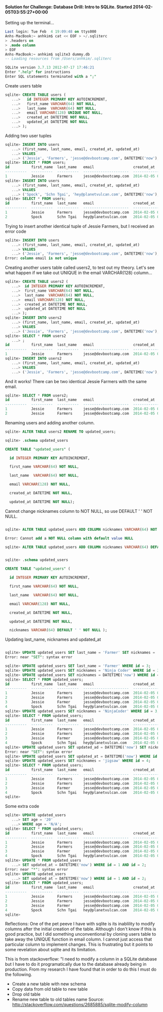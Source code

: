 #### Solution for Challenge: Database Drill: Intro to SQLite. Started 2014-02-05T03:55:27+00:00

Setting up the terminal...
```sql
Last login: Tue Feb  4 19:09:48 on ttys000
Anhs-MacBook:~ anhkim$ cat << EOF > ~/.sqliterc
> .headers on
> .mode column
> EOF
Anhs-MacBook:~ anhkim$ sqlite3 dummy.db
-- Loading resources from /Users/anhkim/.sqliterc

SQLite version 3.7.13 2012-07-17 17:46:21
Enter ".help" for instructions
Enter SQL statements terminated with a ";"

```
Create users table
``` sql
sqlite> CREATE TABLE users (
   ...>   id INTEGER PRIMARY KEY AUTOINCREMENT,
   ...>   first_name VARCHAR(64) NOT NULL,
   ...>   last_name  VARCHAR(64) NOT NULL,
   ...>   email VARCHAR(128) UNIQUE NOT NULL,
   ...>   created_at DATETIME NOT NULL,
   ...>   updated_at DATETIME NOT NULL
   ...> );
```
Adding two user tuples
``` sql
sqlite> INSERT INTO users
   ...> (first_name, last_name, email, created_at, updated_at)
   ...> VALUES
   ...> ('Jessie', 'Farmers', 'jesse@devbootcamp.com', DATETIME('now'), DATETIME('now'));
sqlite> SELECT * FROM users;
id          first_name  last_name   email                  created_at           updated_at
----------  ----------  ----------  ---------------------  -------------------  -------------------
1           Jessie      Farmers     jesse@devbootcamp.com  2014-02-05 03:11:19  2014-02-05 03:11:19
sqlite> INSERT INTO users
   ...> (first_name, last_name, email, created_at, updated_at)
   ...> VALUES
   ...> ('Spock', 'Schn Tgai', 'hey@planetvulcan.com', DATETIME('now'), DATETIME('now'));
sqlite> SELECT * FROM users;
id          first_name  last_name   email                  created_at           updated_at
----------  ----------  ----------  ---------------------  -------------------  -------------------
1           Jessie      Farmers     jesse@devbootcamp.com  2014-02-05 03:11:19  2014-02-05 03:11:19
2           Spock       Schn Tgai   hey@planetvulcan.com   2014-02-05 03:12:43  2014-02-05 03:12:43

```
Trying to insert another identical tuple of Jessie Farmers, but I received an error code

``` sql
sqlite> INSERT INTO users
   ...> (first_name, last_name, email, created_at, updated_at)
   ...> VALUES
   ...> ('Jessie', 'Farmers', 'jesse@devbootcamp.com', DATETIME('now'), DATETIME('now'));
Error: column email is not unique
```

Creating another users table called users2, to test out my theory.
Let's see what happen if we take out UNIQUE in the email VARCHAR(128) column...

``` sql
sqlite> CREATE TABLE users2 (
   ...>  id INTEGER PRIMARY KEY AUTOINCREMENT,
   ...>  first_name VARCHAR(64) NOT NULL,
   ...>  last_name  VARCHAR(64) NOT NULL,
   ...>  email VARCHAR(128) NOT NULL,
   ...>  created_at DATETIME NOT NULL,
   ...>  updated_at DATETIME NOT NULL
   ...> );
sqlite> INSERT INTO users2
   ...> (first_name, last_name, email, created_at, updated_at)
   ...> VALUES
   ...> ('Jessie', 'Farmers', 'jesse@devbootcamp.com', DATETIME('now'), DATETIME('now'));
sqlite> SELECT * FROM users2
   ...> ;
id          first_name  last_name   email                  created_at           updated_at
----------  ----------  ----------  ---------------------  -------------------  -------------------
1           Jessie      Farmers     jesse@devbootcamp.com  2014-02-05 03:17:15  2014-02-05 03:17:15
sqlite> INSERT INTO users2
   ...> (first_name, last_name, email, created_at, updated_at)
   ...> VALUES
   ...> ('Jessie', 'Farmers', 'jesse@devbootcamp.com', DATETIME('now'), DATETIME('now'));

```
And it works!  There can be two identical Jessie Farmers with the same email.

``` sql
sqlite> SELECT * FROM users2;
id          first_name  last_name   email                  created_at           updated_at
----------  ----------  ----------  ---------------------  -------------------  -------------------
1           Jessie      Farmers     jesse@devbootcamp.com  2014-02-05 03:17:15  2014-02-05 03:17:15
2           Jessie      Farmers     jesse@devbootcamp.com  2014-02-05 03:17:38  2014-02-05 03:17:38

```

Renaming users and adding another column.

``` sql
sqlite> ALTER TABLE users2 RENAME TO updated_users;

sqlite> .schema updated_users

CREATE TABLE "updated_users" (

  id INTEGER PRIMARY KEY AUTOINCREMENT,

  first_name VARCHAR(64) NOT NULL,

  last_name  VARCHAR(64) NOT NULL,

  email VARCHAR(128) NOT NULL,

  created_at DATETIME NOT NULL,

  updated_at DATETIME NOT NULL);

```

Cannot change nicknames column to NOT NULL,
so use DEFAULT ' ' NOT NULL.

``` sql

sqlite> ALTER TABLE updated_users ADD COLUMN nicknames VARCHAR(64) NOT NULL;

Error: Cannot add a NOT NULL column with default value NULL

sqlite> ALTER TABLE updated_users ADD COLUMN nicknames VARCHAR(64) DEFAULT ' ' NOT NULL;


sqlite> .schema updated_users

CREATE TABLE "updated_users" (

  id INTEGER PRIMARY KEY AUTOINCREMENT,

  first_name VARCHAR(64) NOT NULL,

  last_name  VARCHAR(64) NOT NULL,

  email VARCHAR(128) NOT NULL,

  created_at DATETIME NOT NULL,

  updated_at DATETIME NOT NULL,

  nicknames VARCHAR(64) DEFAULT ' ' NOT NULL );

```

Updating last_name, nicknames and updated_at

``` sql

sqlite> UPDATE updated_users SET last_name = 'Farmer' SET nicknames = 'Ninja Coder' SET updated_at = DATETIME('now') WHERE id=3;
Error: near "SET": syntax error

sqlite> UPDATE updated_users SET last_name = 'Farmer' WHERE id = 3;
sqlite> UPDATE updated_users SET nicknames = 'Ninja Coder' WHERE id = 3;
sqlite> UPDATE updated_users SET nicknames = DATETIME('now') WHERE id = 3;
sqlite> SELECT * FROM updated_users;
id          first_name  last_name   email                  created_at           updated_at           nicknames
----------  ----------  ----------  ---------------------  -------------------  -------------------  ----------
1           Jessie      Farmers     jesse@devbootcamp.com  2014-02-05 03:17:15  2014-02-05 03:17:15
2           Jessie      Farmers     jesse@devbootcamp.com  2014-02-05 03:17:38  2014-02-05 03:17:38
3           Jessie      Farmer      jesse@devbootcamp.com  2014-02-05 03:29:04  2014-02-05 03:29:04  2014-02-05
4           Spock       Schn Tgai   hey@planetvulcan.com   2014-02-05 03:30:19  2014-02-05 03:30:19  pointy ear
sqlite> UPDATE updated_users SET nicknames = 'NinjaCoder' WHERE id = 3;
sqlite> SELECT * FROM updated_users;
id          first_name  last_name   email                  created_at           updated_at           nicknames
----------  ----------  ----------  ---------------------  -------------------  -------------------  ----------
1           Jessie      Farmers     jesse@devbootcamp.com  2014-02-05 03:17:15  2014-02-05 03:17:15
2           Jessie      Farmers     jesse@devbootcamp.com  2014-02-05 03:17:38  2014-02-05 03:17:38
3           Jessie      Farmer      jesse@devbootcamp.com  2014-02-05 03:29:04  2014-02-05 03:29:04  NinjaCoder
4           Spock       Schn Tgai   hey@planetvulcan.com   2014-02-05 03:30:19  2014-02-05 03:30:19  pointy ear
sqlite> UPDATE updated_users SET updated_ad = DATETIME('now') SET nicknames = 'jigsaw' WHERE id = 4;
Error: near "SET": syntax error
sqlite> UPDATE updated_users SET updated_at = DATETIME('now') WHERE id =4;
sqlite> UPDATE updated_users SET nicknames = 'jigsaw' WHERE id = 4;
sqlite> SELECT * FROM updated_users;
id          first_name  last_name   email                  created_at           updated_at           nicknames
----------  ----------  ----------  ---------------------  -------------------  -------------------  ----------
1           Jessie      Farmers     jesse@devbootcamp.com  2014-02-05 03:17:15  2014-02-05 03:17:15
2           Jessie      Farmers     jesse@devbootcamp.com  2014-02-05 03:17:38  2014-02-05 03:17:38
3           Jessie      Farmer      jesse@devbootcamp.com  2014-02-05 03:29:04  2014-02-05 03:29:04  NinjaCoder
4           Spock       Schn Tgai   hey@planetvulcan.com   2014-02-05 03:30:19  2014-02-05 03:52:31  jigsaw
sqlite>

```
Some extra code
```sql
sqlite> UPDATE updated_users
   ...> SET age = '20'
   ...> WHERE age = 'N/A';
sqlite> SELECT * FROM updated_users;
id          first_name  last_name   email                  created_at           updated_at           nicknames   age
----------  ----------  ----------  ---------------------  -------------------  -------------------  ----------  ----------
1           Jessie      Farmers     jesse@devbootcamp.com  2014-02-05 03:17:15  2014-02-05 03:17:15              20
2           Jessie      Farmers     jesse@devbootcamp.com  2014-02-05 03:17:38  2014-02-05 03:17:38              20
3           Jessie      Farmer      jesse@devbootcamp.com  2014-02-05 03:29:04  2014-02-05 03:29:04  NinjaCoder  20
4           Spock       Schn Tgai   hey@planetvulcan.com   2014-02-05 03:30:19  2014-02-05 03:52:31  jigsaw      20
sqlite> UPDATE * FROM updated_users
   ...> SET updated_at = DATETIME('now') WHERE id = 1 AND id = 2;
Error: near "*": syntax error
sqlite> UPDATE updated_users
   ...> SET updated_at = DATETIME('now') WHERE id = 1 AND id = 2;
sqlite> SELECT * FROM updated_users;
id          first_name  last_name   email                  created_at           updated_at           nicknames   age
----------  ----------  ----------  ---------------------  -------------------  -------------------  ----------  ----------
1           Jessie      Farmers     jesse@devbootcamp.com  2014-02-05 03:17:15  2014-02-05 03:17:15              20
2           Jessie      Farmers     jesse@devbootcamp.com  2014-02-05 03:17:38  2014-02-05 03:17:38              20
3           Jessie      Farmer      jesse@devbootcamp.com  2014-02-05 03:29:04  2014-02-05 03:29:04  NinjaCoder  20
4           Spock       Schn Tgai   hey@planetvulcan.com   2014-02-05 03:30:19  2014-02-05 03:52:31  jigsaw      20
sqlite>

```

Reflections: One of the pet peeve I have with sqlite is its inablility to modify columns after the initial creation of the table.  Although I don't know if this is good practice, but I did something unconventional by cloning users table to take away the UNIQUE function in email column.  I cannot just access that particular column to implement changes.  This is frustrating but it points to some revelation about sqlite and its limitation.

This is from stackoverflow:
"I need to modify a column in a SQLite database but I have to do it programatically due to the database already being in production. From my research I have found that in order to do this I must do the following.

+ Create a new table with new schema
+ Copy data from old table to new table
+ Drop old table
+ Rename new table to old tables name
Source: http://stackoverflow.com/questions/2685885/sqlite-modify-column
